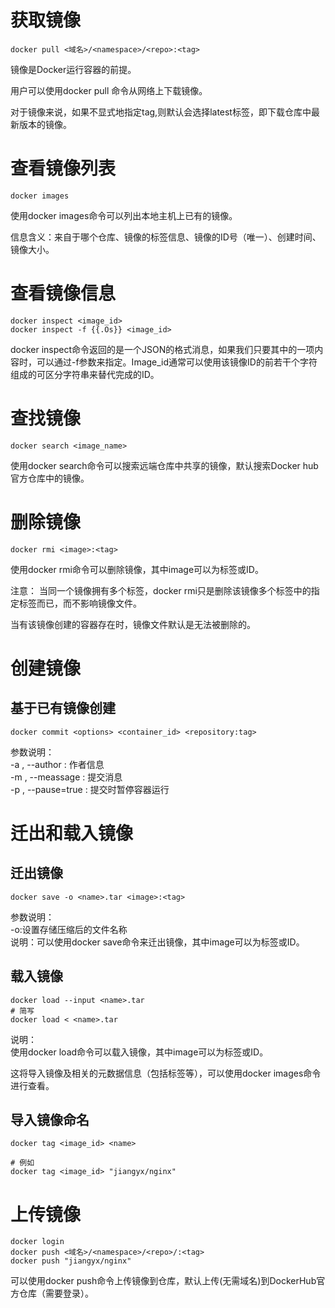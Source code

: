 # 获取镜像

``` shell
docker pull <域名>/<namespace>/<repo>:<tag>
```

镜像是Docker运行容器的前提。

用户可以使用docker pull 命令从网络上下载镜像。

对于镜像来说，如果不显式地指定tag,则默认会选择latest标签，即下载仓库中最新版本的镜像。

# 查看镜像列表

``` shell
docker images
```
使用docker images命令可以列出本地主机上已有的镜像。

信息含义：来自于哪个仓库、镜像的标签信息、镜像的ID号（唯一）、创建时间、镜像大小。

# 查看镜像信息

``` shell
docker inspect <image_id>
docker inspect -f {{.Os}} <image_id>
```

docker inspect命令返回的是一个JSON的格式消息，如果我们只要其中的一项内容时，可以通过-f参数来指定。Image_id通常可以使用该镜像ID的前若干个字符组成的可区分字符串来替代完成的ID。

# 查找镜像

``` shell
docker search <image_name>
```

使用docker search命令可以搜索远端仓库中共享的镜像，默认搜索Docker hub官方仓库中的镜像。

# 删除镜像

``` shell
docker rmi <image>:<tag>
```

使用docker rmi命令可以删除镜像，其中image可以为标签或ID。

注意：
当同一个镜像拥有多个标签，docker rmi只是删除该镜像多个标签中的指定标签而已，而不影响镜像文件。

当有该镜像创建的容器存在时，镜像文件默认是无法被删除的。

# 创建镜像

## 基于已有镜像创建

``` shell
docker commit <options> <container_id> <repository:tag>
```

参数说明：    
-a , --author : 作者信息   
-m , --meassage : 提交消息   
-p , --pause=true : 提交时暂停容器运行   

# 迁出和载入镜像

## 迁出镜像

``` shell
docker save -o <name>.tar <image>:<tag>
```

参数说明：   
-o:设置存储压缩后的文件名称  
说明：可以使用docker save命令来迁出镜像，其中image可以为标签或ID。

## 载入镜像

``` shell
docker load --input <name>.tar
# 简写
docker load < <name>.tar
```

说明：  
使用docker load命令可以载入镜像，其中image可以为标签或ID。


这将导入镜像及相关的元数据信息（包括标签等），可以使用docker images命令进行查看。

## 导入镜像命名

``` shell
docker tag <image_id> <name>

# 例如
docker tag <image_id> "jiangyx/nginx"
```

# 上传镜像

``` shell
docker login
docker push <域名>/<namespace>/<repo>/:<tag>
docker push "jiangyx/nginx"
```

可以使用docker push命令上传镜像到仓库，默认上传(无需域名)到DockerHub官方仓库（需要登录）。